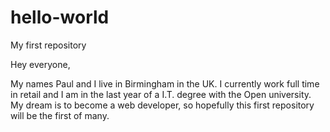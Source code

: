 # hello-world
My first repository

Hey everyone,

My names Paul and I live in Birmingham in the UK. I currently work full time in retail and I am in the last year of a I.T. degree with the Open university. My dream is to become a web developer, so hopefully this first repository will be the first of many.
